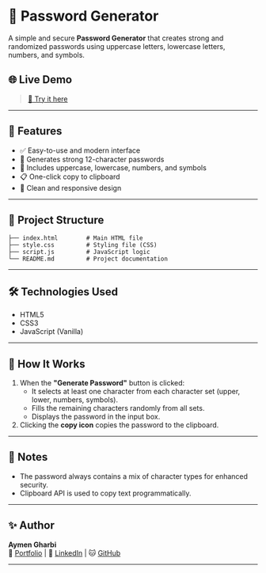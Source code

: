 
# 🔐 Password Generator

A simple and secure **Password Generator** that creates strong and randomized passwords using uppercase letters, lowercase letters, numbers, and symbols.

## 🌐 Live Demo

> [🔗 Try it here](https://aym3ngharbi.github.io/Password-Generator/)  
---

## 🚀 Features

- ✅ Easy-to-use and modern interface
- 🔐 Generates strong 12-character passwords
- 🔄 Includes uppercase, lowercase, numbers, and symbols
- 📋 One-click copy to clipboard
- 🎨 Clean and responsive design

---

## 📁 Project Structure

```plaintext
├── index.html        # Main HTML file
├── style.css         # Styling file (CSS)
├── script.js         # JavaScript logic
└── README.md         # Project documentation
```

---

## 🛠️ Technologies Used

- HTML5
- CSS3
- JavaScript (Vanilla)

---

## 🧠 How It Works

1. When the **"Generate Password"** button is clicked:
   - It selects at least one character from each character set (upper, lower, numbers, symbols).
   - Fills the remaining characters randomly from all sets.
   - Displays the password in the input box.
2. Clicking the **copy icon** copies the password to the clipboard.

---

## 📌 Notes

- The password always contains a mix of character types for enhanced security.
- Clipboard API is used to copy text programmatically.

---

## ✨ Author

**Aymen Gharbi**  
🔗 [Portfolio](https://aym3ngharbi.github.io/Portfolio/) | 💼 [LinkedIn](https://www.linkedin.com/in/gharbi-aymen/) | 🐱 [GitHub](https://github.com/Aym3nGharbi)

---
